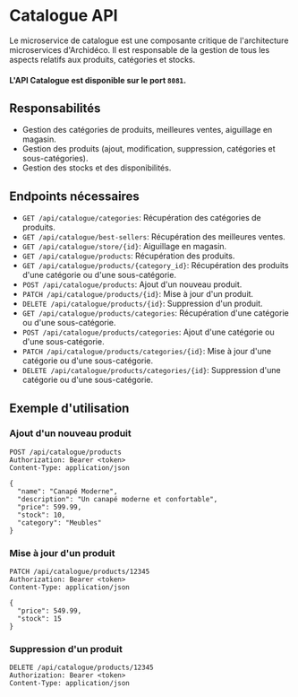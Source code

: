# Catalogue API

Le microservice de catalogue est une composante critique de l'architecture microservices d'Archidéco. Il est responsable de la gestion de tous les aspects relatifs aux produits, catégories et stocks.

#### L'API Catalogue est disponible sur le port `8081`.

## Responsabilités

- Gestion des catégories de produits, meilleures ventes, aiguillage en magasin.
- Gestion des produits (ajout, modification, suppression, catégories et sous-catégories).
- Gestion des stocks et des disponibilités.

## Endpoints nécessaires

- `GET /api/catalogue/categories`: Récupération des catégories de produits.
- `GET /api/catalogue/best-sellers`: Récupération des meilleures ventes.
- `GET /api/catalogue/store/{id}`: Aiguillage en magasin.
- `GET /api/catalogue/products`: Récupération des produits.
- `GET /api/catalogue/products/{category_id}`: Récupération des produits d'une catégorie ou d'une sous-catégorie.
- `POST /api/catalogue/products`: Ajout d'un nouveau produit.
- `PATCH /api/catalogue/products/{id}`: Mise à jour d'un produit.
- `DELETE /api/catalogue/products/{id}`: Suppression d'un produit.
- `GET /api/catalogue/products/categories`: Récupération d'une catégorie ou d'une sous-catégorie.
- `POST /api/catalogue/products/categories`: Ajout d'une catégorie ou d'une sous-catégorie.
- `PATCH /api/catalogue/products/categories/{id}`: Mise à jour d'une catégorie ou d'une sous-catégorie.
- `DELETE /api/catalogue/products/categories/{id}`: Suppression d'une catégorie ou d'une sous-catégorie.

## Exemple d'utilisation

### Ajout d'un nouveau produit
```http
POST /api/catalogue/products
Authorization: Bearer <token>
Content-Type: application/json

{
  "name": "Canapé Moderne",
  "description": "Un canapé moderne et confortable",
  "price": 599.99,
  "stock": 10,
  "category": "Meubles"
}
```

### Mise à jour d'un produit
```http
PATCH /api/catalogue/products/12345
Authorization: Bearer <token>
Content-Type: application/json

{
  "price": 549.99,
  "stock": 15
}
```

### Suppression d'un produit
```http
DELETE /api/catalogue/products/12345
Authorization: Bearer <token>
Content-Type: application/json
```